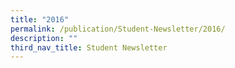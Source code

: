 ```yaml
---
title: "2016"
permalink: /publication/Student-Newsletter/2016/
description: ""
third_nav_title: Student Newsletter
---
```

